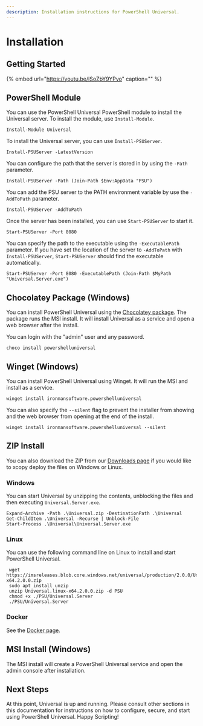 ```yaml
---
description: Installation instructions for PowerShell Universal.
---
```


# Installation

## Getting Started

{% embed url="https://youtu.be/ISoZbY9YPvo" caption="" %}

## PowerShell Module

You can use the PowerShell Universal PowerShell module to install the Universal server. To install the module, use `Install-Module`.

```text
Install-Module Universal
```

To install the Universal server, you can use `Install-PSUServer`.

```text
Install-PSUServer -LatestVersion
```

You can configure the path that the server is stored in by using the `-Path` parameter.

```text
Install-PSUServer -Path (Join-Path $Env:AppData "PSU")
```

You can add the PSU server to the PATH environment variable by use the `-AddToPath` parameter.

```text
Install-PSUServer -AddToPath
```

Once the server has been installed, you can use `Start-PSUServer` to start it.

```text
Start-PSUServer -Port 8080
```

You can specify the path to the executable using the `-ExecutablePath` parameter. If you have set the location of the server to `-AddToPath` with `Install-PSUServer`, `Start-PSUServer` should find the executable automatically.

```text
Start-PSUServer -Port 8080 -ExecutablePath (Join-Path $MyPath "Universal.Server.exe")
```

## Chocolatey Package \(Windows\)

You can install PowerShell Universal using the [Chocolatey package](https://chocolatey.org/packages/powershelluniversal). The package runs the MSI install. It will install Universal as a service and open a web browser after the install.

You can login with the "admin" user and any password.

```text
choco install powershelluniversal
```

## Winget \(Windows\)

You can install PowerShell Universal using Winget. It will run the MSI and install as a service.

```text
winget install ironmansoftware.powershelluniversal
```

You can also specify the `--silent` flag to prevent the installer from showing and the web browser from opening at the end of the install.

```text
winget install ironmansoftware.powershelluniversal --silent
```

## ZIP Install

You can also download the ZIP from our [Downloads page](https://ironmansoftware.com/downloads/) if you would like to xcopy deploy the files on Windows or Linux.

### Windows

You can start Universal by unzipping the contents, unblocking the files and then executing `Universal.Server.exe`.

```text
Expand-Archive -Path .\Universal.zip -DestinationPath .\Universal
Get-ChildItem .\Universal -Recurse | Unblock-File
Start-Process .\Universal\Universal.Server.exe
```

### Linux

You can use the following command line on Linux to install and start PowerShell Universal. 

```text
 wget https://imsreleases.blob.core.windows.net/universal/production/2.0.0/Universal.linux-x64.2.0.0.zip
 sudo apt install unzip 
 unzip Universal.linux-x64.2.0.0.zip -d PSU
 chmod +x ./PSU/Universal.Server
 ./PSU/Universal.Server
```

### Docker

See the [Docker page](docker.md#installation).

## MSI Install \(Windows\)

The MSI install will create a PowerShell Universal service and open the admin console after installation.

## Next Steps

At this point, Universal is up and running. Please consult other sections in this documentation for instructions on how to configure, secure, and start using PowerShell Universal. Happy Scripting!

